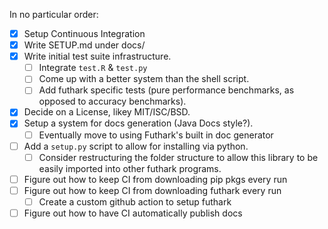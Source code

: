 In no particular order:

- [x] Setup Continuous Integration
- [x] Write SETUP.md under docs/
- [x] Write initial test suite infrastructure.
    - [ ] Integrate `test.R` & `test.py`
    - [ ] Come up with a better system than the shell script.
    - [ ] Add futhark specific tests (pure performance benchmarks, as opposed to accuracy benchmarks).
- [x] Decide on a License, likey MIT/ISC/BSD.
- [x] Setup a system for docs generation (Java Docs style?).
    - [ ] Eventually move to using Futhark's built in doc generator
- [ ] Add a `setup.py` script to allow for installing via python.
    - [ ] Consider restructuring the folder structure to allow this library to be easily imported into other futhark programs.
- [ ] Figure out how to keep CI from downloading pip pkgs every run
- [ ] Figure out how to keep CI from downloading futhark every run
    - [ ] Create a custom github action to setup futhark
- [ ] Figure out how to have CI automatically publish docs
